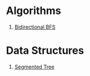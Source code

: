 # Algorithms

<ol>
 <li><a href= "https://github.com/Finbek/DA-DS/blob/main/bidirectional_bfs.py">Bidirectional BFS</a></li>
</ol>


# Data Structures

<ol>
 <li><a href= "https://github.com/Finbek/DA-DS/blob/main/segmented_tree.py">Segmented Tree</a></li>
</ol>

